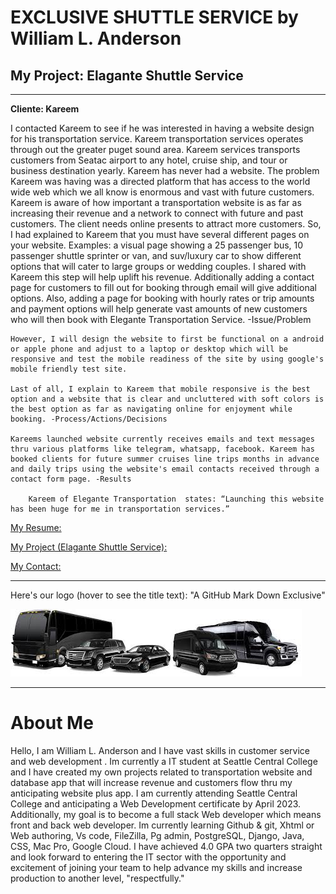 #  EXCLUSIVE SHUTTLE SERVICE by William L. Anderson
## My Project: Elagante Shuttle Service 

---


**Cliente: Kareem**




 I contacted Kareem to see if he was interested in having a website design for his transportation service. Kareem transportation services operates through out the greater puget sound area. Kareem services transports customers from Seatac airport to any hotel, cruise ship, and tour or business destination yearly. Kareem has never had a website. The problem Kareem was having was a directed platform that has access to the world wide web which we all know is enormous and vast with future customers. Kareem is aware of how important a transportation website is as far as increasing their revenue and a network to connect with future and past customers. The client needs online presents to attract more customers. So, I had explained to Kareem that you must have several different pages on your website. Examples: a visual page showing a 25 passenger bus, 10 passenger shuttle sprinter or van, and suv/luxury car to show different options that will cater to large groups or wedding couples. I shared with Kareem this step will help uplift his revenue. Additionally adding a contact page for customers to fill out for booking through email will give additional options. Also, adding a page for booking with hourly rates or trip amounts and payment options will help generate vast amounts of new customers who will then book with Elegante Transportation Service. -Issue/Problem

	However, I will design the website to first be functional on a android or apple phone and adjust to a laptop or desktop which will be responsive and test the mobile readiness of the site by using google's mobile friendly test site. 
	
	Last of all, I explain to Kareem that mobile responsive is the best option and a website that is clear and uncluttered with soft colors is the best option as far as navigating online for enjoyment while booking. -Process/Actions/Decisions

	Kareems launched website currently receives emails and text messages thru various platforms like telegram, whatsapp, facebook. Kareem has booked clients for future summer cruises line trips months in advance and daily trips using the website's email contacts received through a contact form page. -Results

		Kareem of Elegante Transportation  states: “Launching this website has been huge for me in transportation services.”  


[My Resume:](https://docs.google.com/document/d/1VVQrVZgp02QY-wLVvDnM3seiJYlaYusgdCQdobzXM5Y/edit?usp=sharing)

[My Project (Elagante Shuttle Service):](http://web-students.net/site3/it161/fp/index.html)

[My Contact:](http://web-students.net/site3/it161/fp/index.html)

---
Here's our logo (hover to see the title text): "A GitHub Mark Down Exclusive"

 
![alt text](https://github.com/sstar691969/new-final-projectit161/blob/main/images/shuttle.jpg "Elagante Shuttle Service")

---
# **About Me**
Hello, I am William L. Anderson and I have vast skills in customer service and web development . Im currently a IT student at Seattle Central College and I have created my own projects related to transportation website and database app that will increase revenue and customers flow thru my anticipating website plus app. I am currently attending Seattle Central College and anticipating a Web Development certificate by April 2023. Additionally, my goal is to become a full stack Web developer which means front and back web developer.  Im currently learning Github & git, Xhtml or Web authoring, Vs code, FileZilla, Pg admin, PostgreSQL, Django, Java, CSS, Mac Pro, Google Cloud. I have achieved 4.0 GPA two quarters straight and look forward to entering the IT sector with the opportunity and excitement of joining your team to help advance my skills and increase production to another level, "respectfully."


